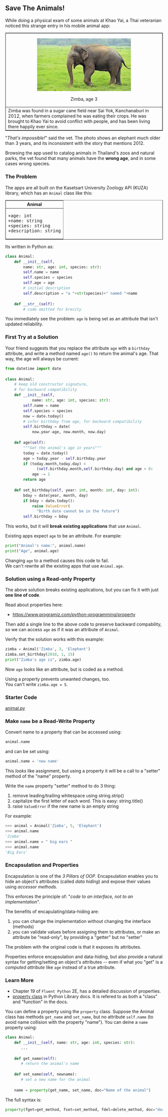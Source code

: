 ## Save The Animals!

While doing a physical exam of some animals at Khao Yai,
a Thai veteranian noticed this strange entry in his mobile animal app:

<table border="1">
<tr>
<td>
<p align="center">
<img src="elephant.jpeg">
</p>
<p align="center">
Zimba, age 3
</p>
</tr>
<tr>
<td>
Zimba was found in a sugar cane field near Sai Yok, Kanchanaburi
in 2012, when farmers complained he was eating their crops.
He was brought to Khao Yai to avoid conflict with people,
and has been living there happily ever since.
</td>
</tr>
</table>

"*That's impossible!*" said the vet.  The photo shows an elephant
much older than 3 years, and its inconsistent with the story that
mentions 2012.

Browsing the app used to catalog animals in Thailand's zoos and natural parks, the vet found that many animals have the **wrong age**, and in some cases wrong species.


### The Problem

The apps are all built on the Kasetsart University Zoology API (KUZA)
library, which has an `Animal` class like this:

<table border="1">
<tr>
<th>Animal</th>
</tr>
<tr>
<td>
<pre>
+age: int
+name: string
+species: string
+description: string
</pre>
</td>
</tr>
</table>

Its written in Python as:
```python
class Animal:
    def __init__(self, 
        name: str, age: int, species: str):
        self.name = name
        self.species = species
        self.age = age
        # initial description
        self.description = "a "+str(species)+" named "+name

    def __str__(self):
        # code omitted for brevity
```

You immediately see the problem: `age` is being set as an attribute
that isn't updated reliability.

### First Try at a Solution

Your friend suggests that you replace the attribute `age` with a `birthday` attribute, and write a method named `age()` to return the animal's age.  That way, the age will always be current: 

```python
from datetime import date

class Animal:
    # keep old constructor signature, 
    # for backward compatibility
    def __init__(self, 
            name: str, age: int, species: str):
        self.name = name
        self.species = species
        now = date.today()
        # infer birthday from age, for backward compatibility
        self.birthday = date(
            now.year-age, now.month, now.day)
    
    def age(self):
        """Get the animal's age in years"""
        today = date.today()
        age = today.year - self.birthday.year
        if (today.month,today.day) <
              (self.birthday.month,self.birthday.day) and age > 0:
            age -= 1
        return age
    
    def set_birthday(self, year: int, month: int, day: int):
        bday = date(year, month, day)
        if bday > date.today():
            raise ValueError(
              "Birth date cannot be in the future")
        self.birthday = bday
```

This works, but it will **break existing applications** that use `Animal`.

Existing apps expect `age` to be an attribute. For example:
```python
print("Animal's name:", animal.name)
print("Age", animal.age)
```

Changing `age` to a method causes this code to fail.    
We can't rewrite all the existing apps that use `Animal.age`.  

### Solution using a Read-only Property

The above solution breaks existing applications, but you can fix it with just **one line of code**.

Read about properties here:
* https://www.programiz.com/python-programming/property

Then add a single line to the above code to preserve backward compability, so we can access `age` as if it was an attribute of `Animal`.

Verify that the solution works with this example:
```python
zimba = Animal('Zimba', 3, 'Elephant')
zimba.set_birthday(2010, 1, 15)
print("Zimba's age is", zimba.age)
```

Now `age` looks like an attribute, but is coded as a method.

Using a property prevents unwanted changes, too.    
You can't write `zimba.age = 5`.

### Starter Code

[animal.py](animal.py)

### Make `name` be a Read-Write Property

Convert name to a property that can be accessed using:
```python
animal.name
```
and can be set using:
```python
animal.name = 'new name'
```
This *looks* like assignment, but using a property it will be a call to a "setter" method of the "name" property.

Write the `name` property "setter" method to do 3 thing:
1. remove leading/trailing whitespace using string.strip()
2. capitalize the first letter of each word. This is easy: string.title()
3. raise `ValueError` if the new name is an empty string

For example:
```python
>>> animal = Animal('Zimba', 5, 'Elephant')
>>> animal.name
'Zimba'
>>> animal.name = " big ears "
>>> animal.name
'Big Ears'
```
        
### Encapsulation and Properties

Encapsulation is one of the *3 Pillars of OOP*.
Encapsulation enables you to hide an object's attributes (called *data hiding*) and expose their values using *accessor methods*.

This enforces the principle of: 
"*code to an interface, not to an implementation*".

The benefits of encapulating/data-hiding are:

1. you can change the implementation without changing the interface (methods)
2. you can validate values before assigning them to attributes, or make an attribute be "read-only", by providing a "getter" but no "setter"

The problem with the original code is that it exposes its attributes. 

Properties enforce encapsulation and data-hiding, but also provide a natural syntax for getting/setting an object's attributes -- even if what you "get" is a *computed attribute* like `age` instead of a true attribute.

### Learn More

* Chapter 19 of `Fluent Python` 2E, has a detailed discussion of properties.
* [property class](https://docs.python.org/3/library/functions.html#property) in Python Library docs.  It is refered to as both a "class" and "function" in the docs.

You can define a property using the `property` class. Suppose the Animal class has methods `get_name` and `set_name`, but no attribute `self.name` (to avoid name collision with the property "name").  You can deine a `name` property using:

```python
class Animal:
    def __init__(self, name: str, age: int, species: str):
       ...

    def get_name(self):
       # return the animal's name  

    def set_name(self, newname):
       # set a new name for the animal

    name = property(get_name, set_name, doc="Name of the animal")
```

The full syntax is:

```python
property(fget=get_method, fset=set_method, fdel=delete_method, doc="doc string")
```

